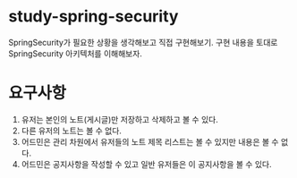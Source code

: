 # study-spring-security
SpringSecurity가 필요한 상황을 생각해보고 직접 구현해보기. 구현 내용을 토대로 SpringSecurity 아키텍처를 이해해보자.

# 요구사항
1. 유저는 본인의 노트(게시글)만 저장하고 삭제하고 볼 수 있다.
2. 다른 유저의 노트는 볼 수 없다.
3. 어드민은 관리 차원에서 유저들의 노트 제목 리스트는 볼 수 있지만 내용은 볼 수 없다.
4. 어드민은 공지사항을 작성할 수 있고 일반 유저들은 이 공지사항을 볼 수 있다.
